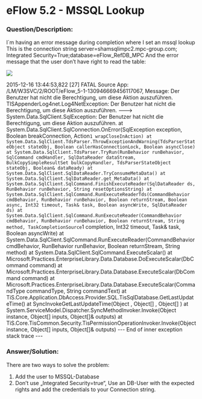 # **eFlow 5.2 - MSSQL Lookup** #

### **Question/Description:** ###

I´m having an error message during completion where I set an mssql lookup
This is the connection string server=shamsqlimpc2.mpc-group.com; Integrated Security=True;database=eFlow_RefDB_MPC And the error message that the user don’t have right to read the table:


![](http://i.imgur.com/T2cI23r.jpg)

2015-12-16 13:44:53,822 [27] FATAL Source App: /LM/W3SVC/2/ROOT/eFlow_5-1-130946669456117067, Message: Der Benutzer hat nicht die Berechtigung, um diese Aktion auszuführen.
TISAppenderLog4net.Log4NetException: Der Benutzer hat nicht die Berechtigung, um diese Aktion auszuführen. ---> System.Data.SqlClient.SqlException: Der Benutzer hat nicht die Berechtigung, um diese Aktion auszuführen.
   at System.Data.SqlClient.SqlConnection.OnError(SqlException exception, Boolean breakConnection, Action`1 wrapCloseInAction)
   at System.Data.SqlClient.TdsParser.ThrowExceptionAndWarning(TdsParserStateObject stateObj, Boolean callerHasConnectionLock, Boolean asyncClose)
   at System.Data.SqlClient.TdsParser.TryRun(RunBehavior runBehavior, SqlCommand cmdHandler, SqlDataReader dataStream, BulkCopySimpleResultSet bulkCopyHandler, TdsParserStateObject stateObj, Boolean& dataReady)
   at System.Data.SqlClient.SqlDataReader.TryConsumeMetaData()
   at System.Data.SqlClient.SqlDataReader.get_MetaData()
   at System.Data.SqlClient.SqlCommand.FinishExecuteReader(SqlDataReader ds, RunBehavior runBehavior, String resetOptionsString)
   at System.Data.SqlClient.SqlCommand.RunExecuteReaderTds(CommandBehavior cmdBehavior, RunBehavior runBehavior, Boolean returnStream, Boolean async, Int32 timeout, Task& task, Boolean asyncWrite, SqlDataReader ds)
   at System.Data.SqlClient.SqlCommand.RunExecuteReader(CommandBehavior cmdBehavior, RunBehavior runBehavior, Boolean returnStream, String method, TaskCompletionSource`1 completion, Int32 timeout, Task& task, Boolean asyncWrite)
   at System.Data.SqlClient.SqlCommand.RunExecuteReader(CommandBehavior cmdBehavior, RunBehavior runBehavior, Boolean returnStream, String method)
   at System.Data.SqlClient.SqlCommand.ExecuteScalar()
   at Microsoft.Practices.EnterpriseLibrary.Data.Database.DoExecuteScalar(DbCommand command)
   at Microsoft.Practices.EnterpriseLibrary.Data.Database.ExecuteScalar(DbCommand command)
   at Microsoft.Practices.EnterpriseLibrary.Data.Database.ExecuteScalar(CommandType commandType, String commandText)
   at TiS.Core.Application.DbAccess.Provider.SQL.TisSqlDatabase.GetLastUpdateTime()
   at SyncInvokeGetLastUpdateTime(Object , Object[] , Object[] )
   at System.ServiceModel.Dispatcher.SyncMethodInvoker.Invoke(Object instance, Object[] inputs, Object[]& outputs)
   at TiS.Core.TisCommon.Security.TisPermissionOperationInvoker.Invoke(Object instance, Object[] inputs, Object[]& outputs)
   --- End of inner exception stack trace ---

### **Answer/Solution:** ###

There are two ways to solve the problem:

1.	Add the user to MSSQL-Database
2.	Don’t use „Integrated Security=true“, 
Use an DB-User with the expected rights and add the credentials to your 
Connection string.

